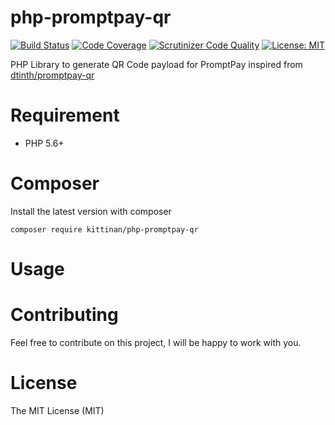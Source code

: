 # php-promptpay-qr
[![Build Status](https://travis-ci.org/kittinan/php-promptpay-qr.svg?branch=master)](https://travis-ci.org/kittinan/php-promptpay-qr)
[![Code Coverage](https://scrutinizer-ci.com/g/kittinan/php-promptpay-qr/badges/coverage.png?b=master)](https://scrutinizer-ci.com/g/kittinan/php-promptpay-qr/?branch=master)
[![Scrutinizer Code Quality](https://scrutinizer-ci.com/g/kittinan/php-promptpay-qr/badges/quality-score.png?b=master)](https://scrutinizer-ci.com/g/kittinan/php-promptpay-qr/?branch=master)
[![License: MIT](https://img.shields.io/badge/License-MIT-yellow.svg)](https://opensource.org/licenses/MIT)

PHP Library to generate QR Code payload for PromptPay inspired from [dtinth/promptpay-qr](https://github.com/dtinth/promptpay-qr)

# Requirement
- PHP 5.6+

# Composer
Install the latest version with composer

```
composer require kittinan/php-promptpay-qr
```

# Usage

# Contributing
Feel free to contribute on this project, I will be happy to work with you.

# License
The MIT License (MIT)
